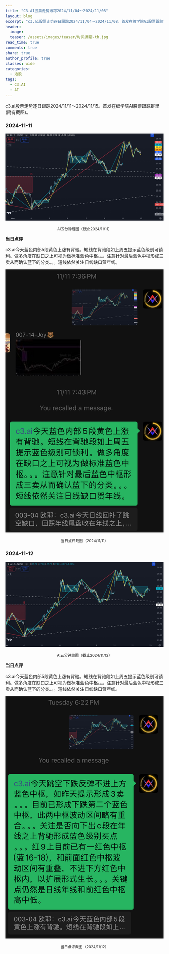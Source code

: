 ```yaml
---
title: "C3.AI股票走势跟踪2024/11/04～2024/11/08"
layout: blog
excerpt: "c3.ai股票走势逐日跟踪2024/11/04～2024/11/08。首发在缠学院AI股票跟踪群里(附有截图)。"
header:
  image: 
  teaser: /assets/images/teaser/时间周期-th.jpg
read_time: true
comments: true
share: true
author_profile: true
classes: wide
categories:
  - 选股
tags:
  - C3.AI
  - AI
---
```


c3.ai股票走势逐日跟踪2024/11/11～2024/11/15。首发在缠学院AI股票跟踪群里(附有截图)。

### 2024-11-11

![AI缠图](/assets/images/2024b/AI-20241111-m5-c.jpg)
<small><center>AI五分钟缠图（截止2024/11/11）</center></small>

**当日点评**

c3.ai今天蓝色内部5段黄色上涨有背驰。短线在背驰段如上周五提示蓝色级别可锁利。做多角度在缺口之上可视为做标准蓝色中枢。。。注意针对最后蓝色中枢形成三卖从而确认蓝下的分类。。。短线依然关注日线缺口贺年线。

![当日点评截图](/assets/images/2024b/AI-20241111-comments-1.jpg)
<small><center>当日点评截图（2024/11/11）</center></small>

### 2024-11-12

![AI缠图](/assets/images/2024b/AI-20241112-m5-c.jpg)
<small><center>AI五分钟缠图（截止2024/11/12）</center></small>

**当日点评**

c3.ai今天蓝色内部5段黄色上涨有背驰。短线在背驰段如上周五提示蓝色级别可锁利。做多角度在缺口之上可视为做标准蓝色中枢。。。注意针对最后蓝色中枢形成三卖从而确认蓝下的分类。。。短线依然关注日线缺口贺年线。

![当日点评截图](/assets/images/2024b/AI-20241112-comments-1.jpg)
<small><center>当日点评截图（2024/11/12）</center></small>
